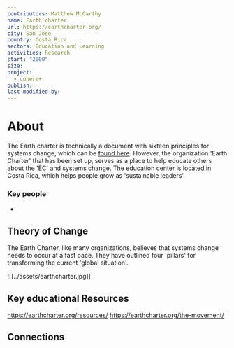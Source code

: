 ```yaml
---
contributors: Matthew McCarthy
name: Earth charter
url: https://earthcharter.org/
city: San Jose
country: Costa Rica
sectors: Education and Learning
activities: Research
start: "2000"
size: 
project:
  - cohere+
publish: 
last-modified-by:
---
```


# About 

The Earth charter is technically a document with sixteen principles for systems change, which can be [found here](https://earthcharter.org/read-the-earth-charter/). However, the organization 'Earth Charter' that has been set up, serves as a place to help educate others about the 'EC' and systems change. The education center is located in Costa Rica, which helps people grow as 'sustainable leaders'.
### Key people 

- 
## Theory of Change 

The Earth Charter, like many organizations, believes that systems change needs to occur at a fast pace. They have outlined four 'pillars' for transforming the current 'global situation'.

![[../assets/earthcharter.jpg]]

## Key educational Resources 

https://earthcharter.org/resources/
https://earthcharter.org/the-movement/
## Connections 

